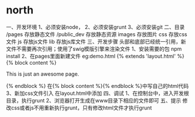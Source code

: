 # north
一、开发环境
    1、必须安装node，
    2、必须安装grunt
    3、必须安装git
二、目录
  /pages
    存放静态文件
  /public_dev
    存放静态资源
    images
      存放图片
    css
      存放css文件
    js
      存放js文件
      lib
        存放js库文件
三、开发步骤
  头部和底部已经统一引用，新文件不需要再次引用；使用了swig模版引擎来渲染文件
  1、安装需要的包
    npm install
  2、在pages里面新建文件 
    eg:demo.html
      {% extends 'layout.html' %}
      {% block content %}
          <p>This is just an awesome page.</p>
      {% endblock %}
    在{% block content %}{% endblock %}中写自己的html代码
  3、新加css文件引入
    在layout.html中添加
四、调试
  1、在控制台中，进入开发根目录，执行grunt
  2、浏览器打开生成在www目录下相应的文件即可
五、提示
  修改css或者js不用重新执行grunt，只有修改html文件才执行grunt
    
    
